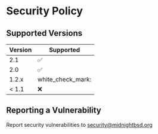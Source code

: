 # Security Policy

## Supported Versions

| Version | Supported          |
| ------- | ------------------ |
| 2.1     | :white_check_mark: |
| 2.0     | :white_check_mark: |
| 1.2.x   | white_check_mark:  |
| < 1.1   | :x:                |

## Reporting a Vulnerability

Report security vulnerabilities to security@midnightbsd.org 
